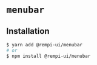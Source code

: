 # `menubar`

## Installation

```sh
$ yarn add @rempi-ui/menubar
# or
$ npm install @rempi-ui/menubar
```
